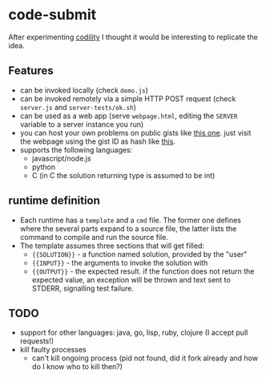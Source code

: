 # code-submit

After experimenting [codility](https://codility.com/) I thought it would be interesting to replicate the idea.


## Features

* can be invoked locally (check `demo.js`)
* can be invoked remotely via a simple HTTP POST request (check `server.js` and `server-tests/ok.sh`)
* can be used as a web app (serve `webpage.html`, editing the `SERVER` variable to a server instance you run)
* you can host your own problems on public gists like [this one](https://gist.github.com/JosePedroDias/d4c77023c1149a17bf07).
just visit the webpage using the gist ID as hash like [this](http://rawgit.com/JosePedroDias/code-submit/master/webpage.html#d4c77023c1149a17bf07).
* supports the following languages:
   * javascript/node.js
   * python
   * C (in C the solution returning type is assumed to be int)


## runtime definition

* Each runtime has a `template` and a `cmd` file.
The former one defines where the several parts expand to a source file,
the latter lists the command to compile and run the source file.
* The template assumes three sections that will get filled:
    * `{{SOLUTION}}` - a function named solution, provided by the "user"
    * `{{INPUT}}`    - the arguments to invoke the solution with
    * `{{OUTPUT}}`   - the expected result.
    if the function does not return the expected value,
    an exception will be thrown and text sent to STDERR,
    signalling test failure.


## TODO

* support for other languages: java, go, lisp, ruby, clojure (I accept pull requests!)
* kill faulty processes
    * can't kill ongoing process (pid not found, did it fork already and how do I know who to kill then?)
